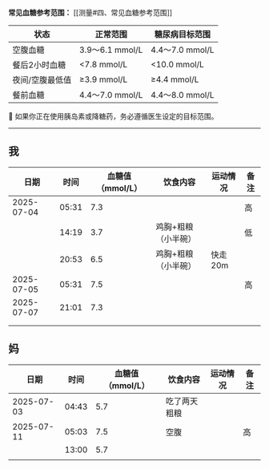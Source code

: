 **常见血糖参考范围：**
[[测量#四、常见血糖参考范围]]

| 状态       | 正常范围           | 糖尿病目标范围        |
| -------- | -------------- | -------------- |
| 空腹血糖     | 3.9～6.1 mmol/L | 4.4～7.0 mmol/L |
| 餐后2小时血糖  | <7.8 mmol/L    | <10.0 mmol/L   |
| 夜间/空腹最低值 | ≥3.9 mmol/L    | ≥4.4 mmol/L    |
| 餐前血糖     | 4.4～7.0 mmol/L | 4.4～8.0 mmol/L |
📌 如果你正在使用胰岛素或降糖药，务必遵循医生设定的目标范围。

---
## 我

| 日期         | 时间    | 血糖值（mmol/L） | 饮食内容       | 运动情况  | 备注  |
| ---------- | ----- | ----------- | ---------- | ----- | --- |
| 2025-07-04 | 05:31 | 7.3         |            |       | 高   |
|            | 14:19 | 3.7         | 鸡胸+粗粮（小半碗） |       | 低   |
|            | 20:53 | 6.5         | 鸡胸+粗粮（小半碗） | 快走20m |     |
| 2025-07-05 | 05:31 | 7.5         |            |       | 高   |
| 2025-07-07 | 21:01 | 7.3         |            |       |     |
|            |       |             |            |       |     |
|            |       |             |            |       |     |


## 妈

| 日期         | 时间    | 血糖值（mmol/L） | 饮食内容   | 运动情况 | 备注  |
| ---------- | ----- | ----------- | ------ | ---- | --- |
| 2025-07-03 | 04:43 | 5.7         | 吃了两天粗粮 |      |     |
| 2025-07-11 | 05:03 | 7.5         | 空腹     |      | 高   |
|            | 13:00 | 5.7         |        |      |     |
|            |       |             |        |      |     |
